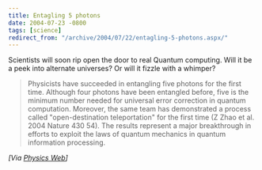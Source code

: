 ```yaml
---
title: Entagling 5 photons
date: 2004-07-23 -0800
tags: [science]
redirect_from: "/archive/2004/07/22/entagling-5-photons.aspx/"
---
```


Scientists will soon rip open the door to real Quantum computing. Will
it be a peek into alternate universes? Or will it fizzle with a whimper?

> Physicists have succeeded in entangling five photons for the first
> time. Although four photons have been entangled before, five is the
> minimum number needed for universal error correction in quantum
> computation. Moreover, the same team has demonstrated a process called
> "open-destination teleportation" for the first time (Z Zhao et al.
> 2004 Nature 430 54). The results represent a major breakthrough in
> efforts to exploit the laws of quantum mechanics in quantum
> information processing.

*[Via [Physics Web](http://physicsweb.org/article/news/8/6/18/1)]*

